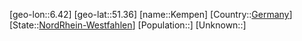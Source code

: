 ﻿---
location: [51.36,6.42]
type: City
tags:
- geo/City


SpocWebEntityId: 31384
isDeleted: false
confidential: public

---
[geo-lon::6.42]
[geo-lat::51.36]
[name::Kempen]
[Country::[Germany](geo/Continent/Europe/Germany.md)]
[State::[NordRhein-Westfahlen](NordRhein-Westfahlen)]
[Population::]
[Unknown::]

